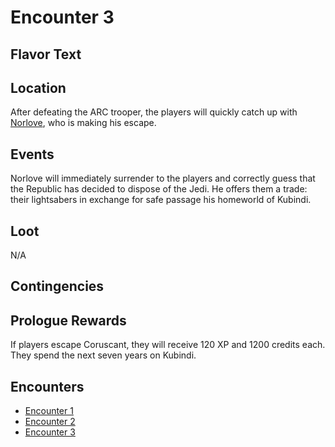 # Encounter 3
## Flavor Text


## Location
After defeating the ARC trooper, the players will quickly catch up with 
[Norlove](https://github.com/efortner/force-and-destiny-1/blob/main/game/characters/hao_norlove.md), who is making his
escape.

## Events
Norlove will immediately surrender to the players and correctly guess that the Republic has decided to dispose of the
Jedi. He offers them a trade: their lightsabers in exchange for safe passage his homeworld of Kubindi.

## Loot
N/A

## Contingencies

## Prologue Rewards
If players escape Coruscant, they will receive 120 XP and 1200 credits each. They spend the next seven years on Kubindi.

## Encounters
* [Encounter 1](https://github.com/efortner/force-and-destiny-1/blob/main/game/chapters/prologue/private/encounter_1.md)
* [Encounter 2](https://github.com/efortner/force-and-destiny-1/blob/main/game/chapters/prologue/private/encounter_2.md)
* [Encounter 3](https://github.com/efortner/force-and-destiny-1/blob/main/game/chapters/prologue/private/encounter_3.md)
